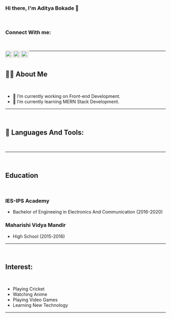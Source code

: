 ### Hi there, I'm Aditya Bokade 👋 

<br>

### Connect With me:

<br>

[<img align="left" alt="codeSTACKr | LinkedIn" width="22px" src="https://cdn.jsdelivr.net/npm/simple-icons@v3/icons/linkedin.svg" />][linkedin]
[<img align="left" alt="codeSTACKr | LinkedIn" width="22px" src="https://cdn.jsdelivr.net/npm/simple-icons@v3/icons/facebook.svg" />][facebook]
[<img align="left" alt="codeSTACKr | LinkedIn" width="22px" src="https://cdn.jsdelivr.net/npm/simple-icons@v3/icons/instagram.svg" />][instagram]

<hr>

<br>

## 🙋‍♂️ About Me

<br>

- 🔭 I’m currently working on Front-end Development.
- 🌱 I’m currently learning MERN Stack Development.

<hr>

<br>

## 🚀 Languages And Tools:

<br>


<hr>

<br>

## Education

<br>

<h3>IES-IPS Academy</h3>

- Bachelor of Engineeing in Electronics And Communication (2016-2020)

<h3>Maharishi Vidya Mandir</h3>

- High School (2015-2016)

<hr>

<br>

## Interest:

<br>

- Playing Cricket
- Watching Anime
- Playing Video Games
- Learning New Technology

<hr>

<br>




[linkedin]: https://www.linkedin.com/in/aditya-bokade-51b01b203
[facebook]: https://www.facebook.com/aditya.bokade.1
[instagram]: https://www.instagram.com/adityabokade



<!--
**DILUC38563/DILUC38563** is a ✨ _special_ ✨ repository because its `README.md` (this file) appears on your GitHub profile.

Here are some ideas to get you started:

- 🔭 I’m currently working on ...
- 🌱 I’m currently learning ...
- 👯 I’m looking to collaborate on ...
- 🤔 I’m looking for help with ...
- 💬 Ask me about ...
- 📫 How to reach me: ...
- 😄 Pronouns: ...
- ⚡ Fun fact: ...
-->
